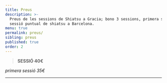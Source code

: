 ```yaml
---
title: Preus
description: >-
  Preus de les sessions de Shiatsu a Gracia; bono 3 sessions, primera sessió i
  sessió puntual de shiatsu a Barcelona.
menu: true
permalink: preus/
sibling: preus
published: true
order: 2
---
```







> **SESSIÓ 40€**

_primera sessió 35€_

---
